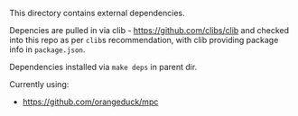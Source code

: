 This directory contains external dependencies.

Depencies are pulled in via clib - https://github.com/clibs/clib and checked into this repo as per `clib`s recommendation, with clib providing
package info in `package.json`.

Dependencies installed via `make deps` in parent dir.


Currently using:
 - https://github.com/orangeduck/mpc
